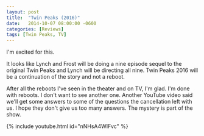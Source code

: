 ```yaml
---
layout: post
title:  "Twin Peaks (2016)"
date:   2014-10-07 08:00:00 -0600
categories: [Reviews]
tags: [Twin Peaks, TV]
---
```


I'm excited for this.

It looks like Lynch and Frost will be doing a nine episode sequel to the original Twin Peaks and Lynch will be directing all nine. Twin Peaks 2016 will be a continuation of the story and not a reboot.

After all the reboots I've seen in the theater and on TV, I'm glad. I'm done with reboots. I don't want to see another one. Another YouTube video said we'll get some answers to some of the questions the cancellation left with us. I hope they don't give us too many answers. The mystery is part of the show.

{% include youtube.html id="nNHsA4WIFvc" %}
